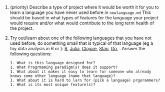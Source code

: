 1. (priority) Describe a type of project where it would be worth it for you to learn a language you have never used before in `newlanguage.md` This should be based in what types of features for the language your project would require and/or what would contribute to the long term health of the project.
1. Try out/learn about one of the following languages that you have not used before, do something small that is typical of that language (eg a toy data analysis in R or ): [R](https://www.r-project.org/), [Julia](https://julialang.org/), [Clojure](https://clojure.org/guides/getting_started), [Stan](https://mc-stan.org/), [Go](https://go.dev/), . Answer the following questions:

    ```
    1. What is this language designed for?
    1. What Progrmaming paradigm(s) does it support?
    1. What about it makes it easy to learn for someone who already knows some other language (name that language)?
    1. What about it is hard to larn for (pick a language) prgorammers?
    1. What is its most unique feature(s)?
    ```
